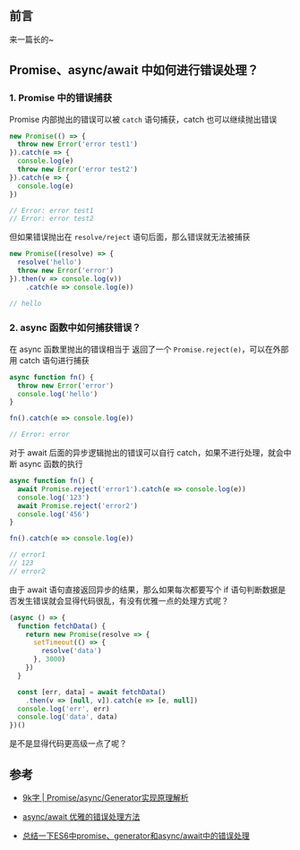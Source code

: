 ## 前言

来一篇长的~



## Promise、async/await 中如何进行错误处理？

### 1. Promise 中的错误捕获

Promise 内部抛出的错误可以被 `catch` 语句捕获，catch 也可以继续抛出错误

```js
new Promise(() => {
  throw new Error('error test1')
}).catch(e => {
  console.log(e)
  throw new Error('error test2')
}).catch(e => {
  console.log(e)
})

// Error: error test1
// Error: error test2
```

但如果错误抛出在 `resolve/reject` 语句后面，那么错误就无法被捕获

```js
new Promise((resolve) => {
  resolve('hello')
  throw new Error('error')
}).then(v => console.log(v))
	.catch(e => console.log(e))

// hello
```



### 2. async 函数中如何捕获错误？

在 async 函数里抛出的错误相当于 返回了一个 `Promise.reject(e)`，可以在外部用 catch 语句进行捕获

```js
async function fn() {
  throw new Error('error')
  console.log('hello')
}

fn().catch(e => console.log(e))

// Error: error
```

对于 await 后面的异步逻辑抛出的错误可以自行 catch，如果不进行处理，就会中断 async 函数的执行

```js
async function fn() {
  await Promise.reject('error1').catch(e => console.log(e))
  console.log('123')
  await Promise.reject('error2')
  console.log('456')
}

fn().catch(e => console.log(e))

// error1
// 123
// error2
```

由于 await 语句直接返回异步的结果，那么如果每次都要写个 if 语句判断数据是否发生错误就会显得代码很乱，有没有优雅一点的处理方式呢？

```js
(async () => {
  function fetchData() {
    return new Promise(resolve => {
      setTimeout(() => {
        resolve('data')
      }, 3000)
    })
  }

  const [err, data] = await fetchData()
  	.then(v => [null, v]).catch(e => [e, null])
  console.log('err', err)
  console.log('data', data)
})()
```

是不是显得代码更高级一点了呢？



## 参考

* [9k字 | Promise/async/Generator实现原理解析](https://juejin.cn/post/6844904096525189128)

* [async/await 优雅的错误处理方法](https://juejin.cn/post/6844903767129718791)
* [总结一下ES6中promise、generator和async/await中的错误处理](https://blog.csdn.net/liwusen/article/details/79617903?utm_medium=distribute.pc_relevant.none-task-blog-BlogCommendFromMachineLearnPai2-1.control&depth_1-utm_source=distribute.pc_relevant.none-task-blog-BlogCommendFromMachineLearnPai2-1.control)